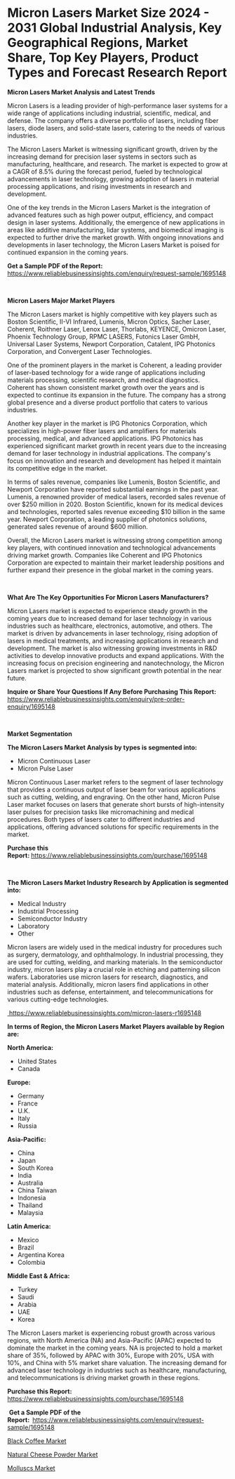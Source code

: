 <p><h1>Micron Lasers Market Size 2024 - 2031 Global Industrial Analysis, Key Geographical Regions, Market Share, Top Key Players, Product Types and Forecast Research Report</h1></p><p><strong>Micron Lasers Market Analysis and Latest Trends</strong></p>
<p><p>Micron Lasers is a leading provider of high-performance laser systems for a wide range of applications including industrial, scientific, medical, and defense. The company offers a diverse portfolio of lasers, including fiber lasers, diode lasers, and solid-state lasers, catering to the needs of various industries.</p><p>The Micron Lasers Market is witnessing significant growth, driven by the increasing demand for precision laser systems in sectors such as manufacturing, healthcare, and research. The market is expected to grow at a CAGR of 8.5% during the forecast period, fueled by technological advancements in laser technology, growing adoption of lasers in material processing applications, and rising investments in research and development.</p><p>One of the key trends in the Micron Lasers Market is the integration of advanced features such as high power output, efficiency, and compact design in laser systems. Additionally, the emergence of new applications in areas like additive manufacturing, lidar systems, and biomedical imaging is expected to further drive the market growth. With ongoing innovations and developments in laser technology, the Micron Lasers Market is poised for continued expansion in the coming years.</p></p>
<p><strong>Get a Sample PDF of the Report:&nbsp;</strong> <a href="https://www.reliablebusinessinsights.com/enquiry/request-sample/1695148">https://www.reliablebusinessinsights.com/enquiry/request-sample/1695148</a></p>
<p>&nbsp;</p>
<p><strong>Micron Lasers Major Market Players</strong></p>
<p><p>The Micron Lasers market is highly competitive with key players such as Boston Scientific, II-VI Infrared, Lumenis, Micron Optics, Sacher Laser, Coherent, Roithner Laser, Lenox Laser, Thorlabs, KEYENCE, Omicron Laser, Phoenix Technology Group, RPMC LASERS, Futonics Laser GmbH, Universal Laser Systems, Newport Corporation, Catalent, IPG Photonics Corporation, and Convergent Laser Technologies.</p><p>One of the prominent players in the market is Coherent, a leading provider of laser-based technology for a wide range of applications including materials processing, scientific research, and medical diagnostics. Coherent has shown consistent market growth over the years and is expected to continue its expansion in the future. The company has a strong global presence and a diverse product portfolio that caters to various industries.</p><p>Another key player in the market is IPG Photonics Corporation, which specializes in high-power fiber lasers and amplifiers for materials processing, medical, and advanced applications. IPG Photonics has experienced significant market growth in recent years due to the increasing demand for laser technology in industrial applications. The company's focus on innovation and research and development has helped it maintain its competitive edge in the market.</p><p>In terms of sales revenue, companies like Lumenis, Boston Scientific, and Newport Corporation have reported substantial earnings in the past year. Lumenis, a renowned provider of medical lasers, recorded sales revenue of over $250 million in 2020. Boston Scientific, known for its medical devices and technologies, reported sales revenue exceeding $10 billion in the same year. Newport Corporation, a leading supplier of photonics solutions, generated sales revenue of around $600 million.</p><p>Overall, the Micron Lasers market is witnessing strong competition among key players, with continued innovation and technological advancements driving market growth. Companies like Coherent and IPG Photonics Corporation are expected to maintain their market leadership positions and further expand their presence in the global market in the coming years.</p></p>
<p>&nbsp;</p>
<p><strong>What Are The Key Opportunities For Micron Lasers Manufacturers?</strong></p>
<p><p>Micron Lasers market is expected to experience steady growth in the coming years due to increased demand for laser technology in various industries such as healthcare, electronics, automotive, and others. The market is driven by advancements in laser technology, rising adoption of lasers in medical treatments, and increasing applications in research and development. The market is also witnessing growing investments in R&D activities to develop innovative products and expand applications. With the increasing focus on precision engineering and nanotechnology, the Micron Lasers market is projected to show significant growth potential in the near future.</p></p>
<p><strong>Inquire or Share Your Questions If Any Before Purchasing This Report:</strong> <a href="https://www.reliablebusinessinsights.com/enquiry/pre-order-enquiry/1695148">https://www.reliablebusinessinsights.com/enquiry/pre-order-enquiry/1695148</a></p>
<p>&nbsp;</p>
<p><strong>Market Segmentation</strong></p>
<p><strong>The Micron Lasers Market Analysis by types is segmented into:</strong></p>
<p><ul><li>Micron Continuous Laser</li><li>Micron Pulse Laser</li></ul></p>
<p><p>Micron Continuous Laser market refers to the segment of laser technology that provides a continuous output of laser beam for various applications such as cutting, welding, and engraving. On the other hand, Micron Pulse Laser market focuses on lasers that generate short bursts of high-intensity laser pulses for precision tasks like micromachining and medical procedures. Both types of lasers cater to different industries and applications, offering advanced solutions for specific requirements in the market.</p></p>
<p><strong>Purchase this Report:&nbsp;</strong><a href="https://www.reliablebusinessinsights.com/purchase/1695148">https://www.reliablebusinessinsights.com/purchase/1695148</a></p>
<p>&nbsp;</p>
<p><strong>The Micron Lasers Market Industry Research by Application is segmented into:</strong></p>
<p><ul><li>Medical Industry</li><li>Industrial Processing</li><li>Semiconductor Industry</li><li>Laboratory</li><li>Other</li></ul></p>
<p><p>Micron lasers are widely used in the medical industry for procedures such as surgery, dermatology, and ophthalmology. In industrial processing, they are used for cutting, welding, and marking materials. In the semiconductor industry, micron lasers play a crucial role in etching and patterning silicon wafers. Laboratories use micron lasers for research, diagnostics, and material analysis. Additionally, micron lasers find applications in other industries such as defense, entertainment, and telecommunications for various cutting-edge technologies.</p></p>
<p><a href="https://www.reliablebusinessinsights.com/micron-lasers-r1695148">&nbsp;https://www.reliablebusinessinsights.com/micron-lasers-r1695148</a></p>
<p><strong>In terms of Region, the Micron Lasers Market Players available by Region are:</strong></p>
<p>
    <p> <strong> North America: </strong>
        <ul>
            <li>United States</li>
            <li>Canada</li>
        </ul>
        </p> 
    <p> <strong> Europe: </strong>
        <ul>
            <li>Germany</li>
            <li>France</li>
            <li>U.K.</li>
            <li>Italy</li>
            <li>Russia</li>
        </ul>
        </p> 
    <p> <strong> Asia-Pacific: </strong>
        <ul>
            <li>China</li>
            <li>Japan</li>
            <li>South Korea</li>
            <li>India</li>
            <li>Australia</li>
            <li>China Taiwan</li>
            <li>Indonesia</li>
            <li>Thailand</li>
            <li>Malaysia</li>
        </ul>
        </p> 
    <p> <strong> Latin America: </strong>
        <ul>
            <li>Mexico</li>
            <li>Brazil</li>
            <li>Argentina Korea</li>
            <li>Colombia</li>
        </ul>
        </p> 
    <p> <strong> Middle East & Africa: </strong>
        <ul>
            <li>Turkey</li>
            <li>Saudi</li>
            <li>Arabia</li>
            <li>UAE</li>
            <li>Korea</li>
        </ul>
    </p>
    </p>
<p><p>The Micron Lasers market is experiencing robust growth across various regions, with North America (NA) and Asia-Pacific (APAC) expected to dominate the market in the coming years. NA is projected to hold a market share of 35%, followed by APAC with 30%, Europe with 20%, USA with 10%, and China with 5% market share valuation. The increasing demand for advanced laser technology in industries such as healthcare, manufacturing, and telecommunications is driving market growth in these regions.</p></p>
<p><strong>Purchase this Report: </strong><a href="https://www.reliablebusinessinsights.com/purchase/1695148">https://www.reliablebusinessinsights.com/purchase/1695148</a></p>
<p>&nbsp;<strong>Get a Sample PDF of the Report:&nbsp;&nbsp;</strong><a href="https://www.reliablebusinessinsights.com/enquiry/request-sample/1695148">https://www.reliablebusinessinsights.com/enquiry/request-sample/1695148</a></p>
<p><strong></strong></p>
<p><p><a href="https://medium.com/@jeancoleman732/black-coffee-market-share-and-new-trends-analysis-by-its-type-application-end-use-and-forecast-e7093b91bd97">Black Coffee Market</a></p><p><a href="https://medium.com/@haangelat16/global-natural-cheese-powder-market-trends-insights-into-growth-opportunities-and-challenges-64bdf3a77e19">Natural Cheese Powder Market</a></p><p><a href="https://medium.com/@earlecmcneil/molluscs-market-a-global-and-regional-analysis-focus-on-region-country-level-analysis-and-0b399f364611">Molluscs Market</a></p></p>